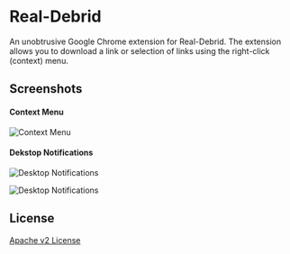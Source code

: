 Real-Debrid
===========

An unobtrusive Google Chrome extension for Real-Debrid. The extension allows you to download a link or selection of links using the right-click (context) menu.

## Screenshots

#### Context Menu
![Context Menu](http://i.imgur.com/n0TRfj9.png)

#### Dekstop Notifications
![Desktop Notifications](http://i.imgur.com/FfX5pOK.png)

![Desktop Notifications](http://i.imgur.com/LIBAJkh.png)

## License
[Apache v2 License](https://github.com/JDevlieghere/Real-Debrid/blob/master/LICENSE)
